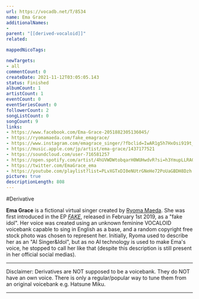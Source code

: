 ```yaml
---
url: https://vocadb.net/T/8534
name: Ema Grace
additionalNames: 
- 
parent: "[[derived-vocaloid]]"
related:

mappedNicoTags:

newTargets:
- all
commentCount: 0
createDate: 2021-11-12T03:05:05.143
status: Finished
albumCount: 1
artistCount: 1
eventCount: 0
eventSeriesCount: 0
followerCount: 2
songListCount: 0
songCount: 9
links: 
- https://www.facebook.com/Ema-Grace-2051882305136045/
- https://ryomamaeda.com/fake_emagrace/
- https://www.instagram.com/emagrace_singer/?fbclid=IwAR1g5h7HxOsi919t_oXCE4TT6fCa1RSe0OTiFL2i1xHtRtTVhWcfJBBQr6M
- https://music.apple.com/jp/artist/ema-grace/1437177521
- https://soundcloud.com/user-716581257
- https://open.spotify.com/artist/4hUVWDWtobqarH0WUHwdvR?si=h3YmupLLRAGsD79VQn4z3w
- https://twitter.com/EmaGrace_ema
- https://youtube.com/playlist?list=PLvXGTxDI0eNUtrGNeHe72PoUaGBDH8Dzh
picture: true
descriptionLength: 808
---
```


#Derivative

**Ema Grace** is a fictional virtual singer created by [Ryoma Maeda](https://vocadb.net/Ar/96303). She was first introduced in the EP [*FAKE*](https://vocadb.net/Al/30111), released in February 1st 2019, as a "fake idol".
Her voice was created using an unknown feminine VOCALOID voicebank capable to sing in English as a base, and a random copyright free stock photo was chosen to represent her. Initially, Ryoma used to describe her as an "AI Singer&Idol", but as no AI technology is used to make Ema's voice, he stopped to call her like that (despite this description is still present in her official social medias).
___
Disclaimer:
Derivatives are NOT supposed to be a voicebank. They do NOT have an own voice. There is only a regular/popular way to tune them from an original voicebank e.g. Hatsune Miku.

---

